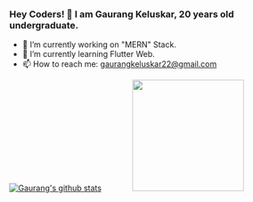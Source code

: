 
### Hey Coders! 🙏 I am Gaurang Keluskar, 20 years old undergraduate.

- 🔭 I’m currently working on "MERN" Stack.
- 🌱 I’m currently learning Flutter Web.
- 📫 How to reach me: gaurangkeluskar22@gmail.com


[![Gaurang's github stats](https://github-readme-stats.vercel.app/api?username=gaurangkeluskar22&show_icons=true&theme=radical)](https://github.com/anuraghazra/github-readme-stats)  &nbsp;&nbsp;&nbsp;&nbsp;&nbsp;&nbsp;&nbsp;&nbsp;&nbsp;&nbsp;&nbsp;&nbsp;  <img src="https://media3.giphy.com/media/LmNwrBhejkK9EFP504/200.gif" height="200"/>
